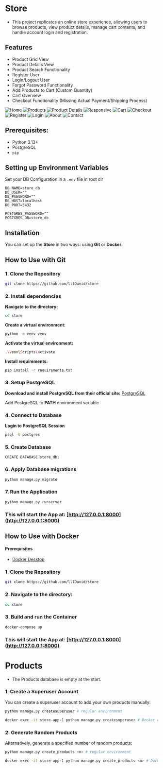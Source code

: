 # Store

- This project replicates an online store experience, allowing users to browse products, view product details, manage cart contents, and handle account login and registration.

## Features
- Product Grid View
- Product Details View
- Product Search Functionality
- Register User
- Login/Logout User
- Forgot Password Functionality
- Add Products to Cart (Custom Quantity)
- Cart Overview
- Checkout Functionality (Missing Actual Payment/Shipping Process)

![Home](images/home.png)
![Products](images/products-grid.png)
![Product Details](images/product-details.png)
![Responsive](images/responsive.png)
![Cart](images/cart.png)
![Checkout](images/checkout.png)
![Register](images/register.png)
![Login](images/login.png)
![About](images/about.png)
![Contact](images/contact.png)

## Prerequisites:
- Python 3.13+
- PostgreSQL
- `pip`

## Setting up Environment Variables
Set your DB Configuration in a `.env` file in root dir

```env
DB_NAME=store_db
DB_USER=""
DB_PASSWORD=""
DB_HOST=localhost
DB_PORT=5432

POSTGRES_PASSWORD=""
POSTGRES_DB=store_db
```
## Installation
You can set up the **Store** in two ways: using **Git** or **Docker**.

## How to Use with Git

### 1. Clone the Repository
```bash
git clone https://github.com/lllDavid/store
```

### 2. Install dependencies
**Navigate to the directory:**
```bash
cd store
```

**Create a virtual environment:**
```bash
python -m venv venv
```


**Activate the virtual environment:**
```bash
.\venv\Scripts\activate
```


**Install requirements:**
```bash
pip install -r requirements.txt
```

### 3. Setup PostgreSQL
**Download and install PostgreSQL from their official site:** [PostgreSQL](https://www.postgresql.org/download/)

Add PostgreSQL to **PATH** environment variable

### 4. Connect to Database

**Login to PostgreSQL Session**
```bash
psql -U postgres
```
### 5. Create Database 
```text
CREATE DATABASE store_db;
```

### 6. Apply Database migrations
```bash
python manage.py migrate
```
### 7. Run the Application
```bash
python manage.py runserver

```
### This will start the App at: [http://127.0.0.1:8000](http://127.0.0.1:8000)

## How to Use with Docker

#### Prerequisites
- [Docker Desktop](https://www.docker.com/products/docker-desktop/)

### 1. Clone the Repository

```bash
git clone https://github.com/lllDavid/store
```
### 2. **Navigate to the directory:**
```bash
cd store
```
### 3. Build and run the Container

```bash
docker-compose up 
```
### This will start the App at: [http://127.0.0.1:8000](http://127.0.0.1:8000)

# Products
- The Products database is empty at the start.

### 1. Create a Superuser Account
You can create a superuser account to add your own products manually:
```bash
python manage.py createsuperuser # regular environment
```
```bash
docker exec -it store-app-1 python manage.py createsuperuser # Docker environment
```
### 2. Generate Random Products
Alternatively, generate a specified number of random products:
```bash
python manage.py create_products <n> # regular environment
```
```bash
docker exec -it store-app-1 python manage.py create_products <n> # Docker environment
```